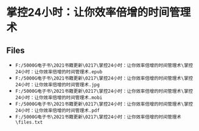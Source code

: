 # 掌控24小时：让你效率倍增的时间管理术

## Files

- `F:/5000G电子书\2021书籍更新\0217\掌控24小时：让你效率倍增的时间管理术\掌控24小时：让你效率倍增的时间管理术.epub`
- `F:/5000G电子书\2021书籍更新\0217\掌控24小时：让你效率倍增的时间管理术\掌控24小时：让你效率倍增的时间管理术.jpg`
- `F:/5000G电子书\2021书籍更新\0217\掌控24小时：让你效率倍增的时间管理术\掌控24小时：让你效率倍增的时间管理术.mobi`
- `F:/5000G电子书\2021书籍更新\0217\掌控24小时：让你效率倍增的时间管理术\掌控24小时：让你效率倍增的时间管理术.pdf`
- `F:/5000G电子书\2021书籍更新\0217\掌控24小时：让你效率倍增的时间管理术\files.txt`
